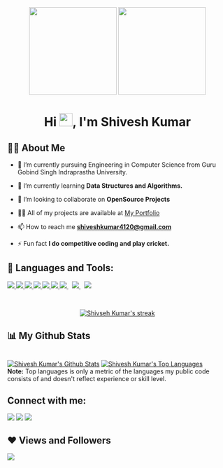 <div id="header" align="center">
  <img src="https://img.freepik.com/premium-vector/man-working-with-graphic-tablet-flat-design-style_180868-1755.jpg" width="200"/>
  <img src="https://i.giphy.com/media/jRf5fsn8G6YaogAWxn/giphy.webp" width="200"/>
</div>



<h1 align="center">Hi <img src="https://raw.githubusercontent.com/MartinHeinz/MartinHeinz/master/wave.gif" width="30px" height="30px">, I'm Shivesh Kumar</h1>



## 🙋‍♂️ About Me

- 🔭 I’m currently pursuing Engineering in Computer Science from Guru Gobind Singh Indraprastha University.

- 🌱 I’m currently learning **Data Structures and Algorithms.**

- 👯 I’m looking to collaborate on **OpenSource Projects**

- 👨‍💻 All of my projects are available at <a href="https://sk.me">My Portfolio</a>

- 📫 How to reach me **shiveshkumar4120@gmail.com**

- ⚡ Fun fact **I do competitive coding and play cricket.**

## 🚀 Languages and Tools:

<p align="left"> 
    <a href="https://www.cplusplus.com" target="_blank"> <img src="https://img.icons8.com/color/48/000000/c-plus-plus-logo.png"/> </a>
    <a href="https://reactjs.org/" target="_blank"> <img src="https://img.icons8.com/color/48/000000/react-native.png"/> </a> 
    <a href="https://developer.mozilla.org/en-US/docs/Web/JavaScript" target="_blank"> <img src="https://img.icons8.com/color/48/000000/javascript.png"/> </a> 
    <a href="https://www.w3.org/html/" target="_blank"> <img src="https://img.icons8.com/color/48/000000/html-5.png"/> </a> 
    <a href="https://www.w3schools.com/css/" target="_blank"> <img src="https://img.icons8.com/color/48/000000/css3.png"/> </a> 
    <a href="https://getbootstrap.com" target="_blank"> <img src="https://img.icons8.com/color/48/000000/bootstrap.png"/> </a>  
    <a style="padding-right:8px;" href="https://nodejs.org" target="_blank"> <img src="https://img.icons8.com/color/48/000000/nodejs.png"/> </a> 
    <a style="padding-right:8px;" href="https://www.mysql.com/" target="_blank"> <img src="https://img.icons8.com/fluent/50/000000/mysql-logo.png"/> </a>
    <a href="https://git-scm.com/" target="_blank"> <img src="https://img.icons8.com/color/48/000000/git.png"/> </a>
</p>

<!-- [![React Badge](https://img.shields.io/badge/-React-61DBFB?style=for-the-badge&labelColor=black&logo=react&logoColor=61DBFB)](#)  [![Javascript Badge](https://img.shields.io/badge/-Javascript-F0DB4F?style=for-the-badge&labelColor=black&logo=javascript&logoColor=F0DB4F)](#) [![Typescript Badge](https://img.shields.io/badge/-Typescript-007acc?style=for-the-badge&labelColor=black&logo=typescript&logoColor=007acc)](#) [![Nodejs Badge](https://img.shields.io/badge/-Nodejs-3C873A?style=for-the-badge&labelColor=black&logo=node.js&logoColor=3C873A)](#) [![GraphQL Badge](https://img.shields.io/badge/-GraphQl-e535ab?style=for-the-badge&labelColor=black&logo=node.js&logoColor=e535ab)](#) -->
<br/>

<p align="center">
    <a href="https://github.com/shivesh41kr/github-readme-streak-stats">
        <img title="🔥 Get streak stats for your profile at git.io/streak-stats" alt="Shivseh Kumar's streak" src="https://github-readme-streak-stats.herokuapp.com/?user=shivesh41kr&theme=black-ice&hide_border=true&stroke=0000&background=060A0CD0"/>
    </a>
</p>

## 📊 My Github Stats

  <br/>
    <a href="https://github.com/shivesh41kr/github-readme-stats"><img alt="Shivesh Kumar's Github Stats" src="https://github-readme-stats.vercel.app/api?username=shivesh41kr&show_icons=true&count_private=true&theme=react&hide_border=true&bg_color=0D1117" /></a>
  <a href="https://github.com/shivesh41kr/github-readme-stats"><img alt="Shivesh Kumar's Top Languages" src="https://github-readme-stats.vercel.app/api/top-langs/?username=shivesh41kr&langs_count=8&count_private=true&layout=compact&theme=react&hide_border=true&bg_color=0D1117" /></a>
  <br/>
  <b>Note:</b> Top languages is only a metric of the languages my public code consists of and doesn't reflect experience or skill level.
<br/>

## Connect with me:
<p align="left">

<a href = "https://www.linkedin.com/in/shiveshkumarsk/"><img src="https://img.icons8.com/fluent/48/000000/linkedin.png"/></a>
<a href = "https://twitter.com/shivesh41kr"><img src="https://img.icons8.com/fluent/48/000000/twitter.png"/></a>
<a href = "https://www.instagram.com/shiveshkumar.1/"><img src="https://img.icons8.com/fluent/48/000000/instagram-new.png"/></a>


</p>

## ❤ Views and Followers
<a href="https://github.com/Meghna-DAS/github-profile-views-counter">
    <img src="https://komarev.com/ghpvc/?username=shivesh41kr">
</a>
